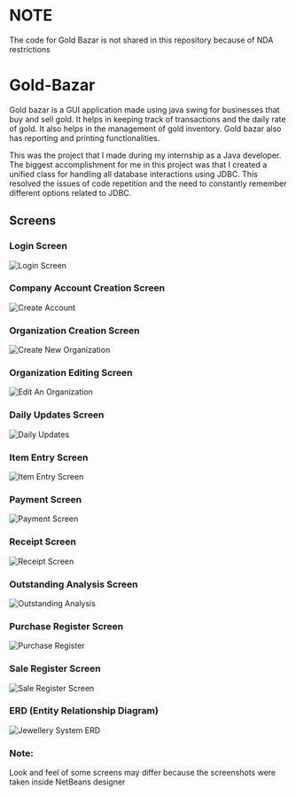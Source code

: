 # NOTE
The code for Gold Bazar is not shared in this repository because of NDA restrictions

# Gold-Bazar
Gold bazar is a GUI application made using java swing for businesses that buy and sell gold. It helps in keeping track of transactions and the daily rate of gold. It also helps in the management of gold inventory. Gold bazar also has reporting and printing functionalities. 

This was the project that I made during my internship as a Java developer. The biggest accomplishment for me in this project was that I created a unified class for handling all database interactions using JDBC. This resolved the issues of code repetition and the need to constantly remember different options related to JDBC.

## Screens
### Login Screen
![Login Screen](https://github.com/AR-LABS-CPP/Gold-Bazar/assets/70814565/535d2b17-28ec-4061-9d27-02610a68599c)
### Company Account Creation Screen
![Create Account](https://github.com/AR-LABS-CPP/Gold-Bazar/assets/70814565/aac41dda-5c16-46a7-a924-a32d33d8f089)
### Organization Creation Screen
![Create New Organization](https://github.com/AR-LABS-CPP/Gold-Bazar/assets/70814565/74313917-6124-4766-8473-7759c370b26d)
### Organization Editing Screen
![Edit An Organization](https://github.com/AR-LABS-CPP/Gold-Bazar/assets/70814565/ee9e107c-7722-403c-b07f-b02c53e6b0d7)
### Daily Updates Screen
![Daily Updates](https://github.com/AR-LABS-CPP/Gold-Bazar/assets/70814565/7a2216e5-3f45-436b-90b0-f8496b18b2fd)
### Item Entry Screen
![Item Entry Screen](https://github.com/AR-LABS-CPP/Gold-Bazar/assets/70814565/e666fc5c-a861-4338-8c92-f5ae4b32a2cd)
### Payment Screen
![Payment Screen](https://github.com/AR-LABS-CPP/Gold-Bazar/assets/70814565/a4f561ec-483e-4672-8197-f542d0fe98af)
### Receipt Screen
![Receipt Screen](https://github.com/AR-LABS-CPP/Gold-Bazar/assets/70814565/10e273c8-4d58-499c-969c-50897a446a12)
### Outstanding Analysis Screen
![Outstanding Analysis](https://github.com/AR-LABS-CPP/Gold-Bazar/assets/70814565/0bb84717-e48c-4abe-b337-ec3112778d54)
### Purchase Register Screen
![Purchase Register](https://github.com/AR-LABS-CPP/Gold-Bazar/assets/70814565/07877aca-fe89-4f7b-8adb-103d8ecffbda)
### Sale Register Screen
![Sale Register Screen](https://github.com/AR-LABS-CPP/Gold-Bazar/assets/70814565/556aef67-b2d9-4eab-bd9d-381a84af9489)

### ERD (Entity Relationship Diagram)
![Jewellery System ERD](https://github.com/AR-LABS-CPP/Gold-Bazar/assets/70814565/34ca8698-274f-41ef-a76d-1e1db3407abc)

### Note:
Look and feel of some screens may differ because the screenshots were taken inside NetBeans designer
